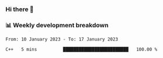 ### Hi there 👋

### 📊 Weekly development breakdown
<!--START_SECTION:waka-->

```text
From: 10 January 2023 - To: 17 January 2023

C++   5 mins          █████████████████████████   100.00 %
```

<!--END_SECTION:waka-->
